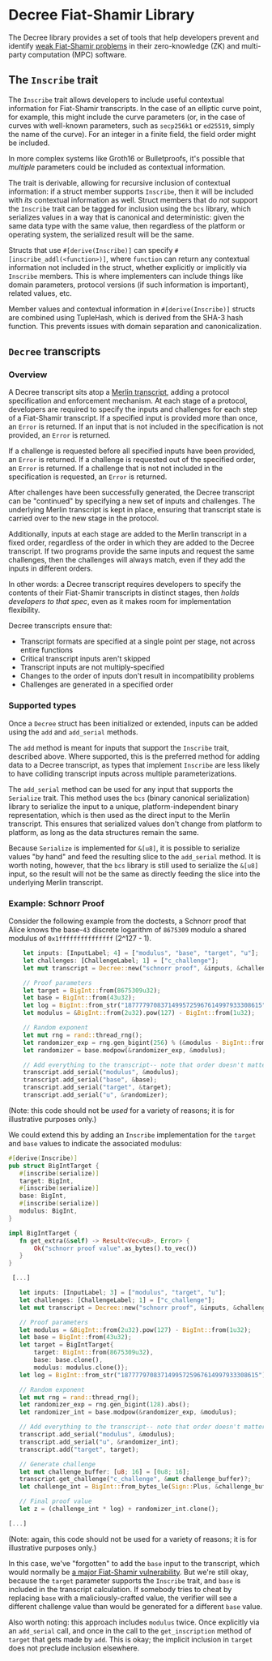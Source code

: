 # Decree Fiat-Shamir Library

The Decree library provides a set of tools that help developers prevent and identify [weak
Fiat-Shamir problems](https://eprint.iacr.org/2023/691) in their zero-knowledge (ZK) and
multi-party computation (MPC) software.

## The `Inscribe` trait

The `Inscribe` trait allows developers to include useful contextual information for Fiat-Shamir
transcripts.  In the case of an elliptic curve point, for example, this might include the curve
parameters (or, in the case of curves with well-known parameters, such as `secp256k1` or
`ed25519`, simply the name of the curve). For an integer in a finite field, the field order might
be included.

In more complex systems like Groth16 or Bulletproofs, it's possible that _multiple_ parameters
could be included as contextual information.

The trait is derivable, allowing for recursive inclusion of contextual information: if a struct
member supports `Inscribe`, then it will be included with _its_ contextual information as well.
Struct members that do _not_ support the `Inscribe` trait can be tagged for inclusion using
the `bcs` library, which serializes values in a way that is canonical and deterministic: given the
same data type with the same value, then regardless of the platform or operating system, the
serialized result will be the same.

Structs that use `#[derive(Inscribe)]` can specify `#[inscribe_addl(<function>)]`, where
`function` can return any contextual information not included in the struct, whether explicitly
or implicitly via `Inscribe` members. This is where implementers can include things like domain
parameters, protocol versions (if such information is important), related values, etc.

Member values and contextual information in `#[derive(Inscribe)]` structs are combined using
TupleHash, which is derived from the SHA-3 hash function. This prevents issues with domain
separation and canonicalization.

## `Decree` transcripts

### Overview

A Decree transcript sits atop a [Merlin transcript](https://github.com/zkcrypto/merlin), adding
a protocol specification and enforcement mechanism. At each stage of a protocol, developers
are required to specify the inputs and challenges for each step of a Fiat-Shamir transcript. If a
specified input is provided more than once, an `Error` is returned. If an input that is not
included in the specification is not provided, an `Error` is returned.

If a challenge is requested before all specified inputs have been provided, an `Error` is returned.
If a challenge is requested out of the specified order, an `Error` is returned. If a challenge that
is not not included in the specification is requested, an `Error` is returned.

After challenges have been successfully generated, the Decree transcript can be "continued" by
specifying a new set of inputs and challenges. The underlying Merlin transcript is kept in place,
ensuring that transcript state is carried over to the new stage in the protocol.

Additionally, inputs at each stage are added to the Merlin transcript in a fixed order, regardless
of the order in which they are added to the Decree transcript. If two programs provide the same
inputs and request the same challenges, then the challenges will always match, even if they add
the inputs in different orders.

In other words: a Decree transcript requires developers to specify the contents of their
Fiat-Shamir transcripts in distinct stages, then _holds developers to that spec_, even as it
makes room for implementation flexibility.

Decree transcripts ensure that:

  - Transcript formats are specified at a single point per stage, not across entire functions
  - Critical transcript inputs aren't skipped
  - Transcript inputs are not multiply-specified
  - Changes to the order of inputs don't result in incompatibility problems
  - Challenges are generated in a specified order


### Supported types

Once a `Decree` struct has been initialized or extended, inputs can be added using the `add` and
`add_serial` methods.

The `add` method is meant for inputs that support the `Inscribe` trait, described above. Where
supported, this is the preferred method for adding data to a Decree transcript, as types that
implement `Inscribe` are less likely to have colliding transcript inputs across multiple
parameterizations.

The `add_serial` method can be used for any input that supports the `Serialize` trait. This
method uses the `bcs` (binary canonical serialization) library to serialize the input to a unique,
platform-independent binary representation, which is then used as the direct input to the Merlin
transcript. This ensures that serialized values don't change from platform to platform, as long
as the data structures remain the same.

Because `Serialize` is implemented for `&[u8]`, it is possible to serialize values "by hand" and
feed the resulting slice to the `add_serial` method. It is worth noting, however, that the
`bcs` library is still used to serialize the `&[u8]` input, so the result will not be the same
as directly feeding the slice into the underlying Merlin transcript.

### Example: Schnorr Proof

Consider the following example from the doctests, a Schnorr proof that Alice knows the base-`43`
discrete logarithm of `8675309` modulo a shared modulus of `0x1fffffffffffffff` (2^127 - 1).

```rs
    let inputs: [InputLabel; 4] = ["modulus", "base", "target", "u"];
    let challenges: [ChallengeLabel; 1] = ["c_challenge"];
    let mut transcript = Decree::new("schnorr proof", &inputs, &challenges)?;

    // Proof parameters
    let target = BigInt::from(8675309u32);
    let base = BigInt::from(43u32);
    let log = BigInt::from_str("18777797083714995725967614997933308615").unwrap();
    let modulus = &BigInt::from(2u32).pow(127) - BigInt::from(1u32);

    // Random exponent
    let mut rng = rand::thread_rng();
    let randomizer_exp = rng.gen_bigint(256) % (&modulus - BigInt::from(1u32));
    let randomizer = base.modpow(&randomizer_exp, &modulus);

    // Add everything to the transcript-- note that order doesn't matter!
    transcript.add_serial("modulus", &modulus);
    transcript.add_serial("base", &base);
    transcript.add_serial("target", &target);
    transcript.add_serial("u", &randomizer);
```

(Note: this code should not be _used_ for a variety of reasons; it is for illustrative purposes
only.)

We could extend this by adding an `Inscribe` implementation for the `target` and `base` values to
indicate the associated modulus:

```rs
#[derive(Inscribe)]
pub struct BigIntTarget {
   #[inscribe(serialize)]
   target: BigInt,
   #[inscribe(serialize)]
   base: BigInt,
   #[inscribe(serialize)]
   modulus: BigInt,
}

impl BigIntTarget {
   fn get_extra(&self) -> Result<Vec<u8>, Error> {
       Ok("schnorr proof value".as_bytes().to_vec())
   }
}

 [...]

   let inputs: [InputLabel; 3] = ["modulus", "target", "u"];
   let challenges: [ChallengeLabel; 1] = ["c_challenge"];
   let mut transcript = Decree::new("schnorr proof", &inputs, &challenges)?;

   // Proof parameters
   let modulus = &BigInt::from(2u32).pow(127) - BigInt::from(1u32);
   let base = BigInt::from(43u32);
   let target = BigIntTarget{
       target: BigInt::from(8675309u32),
       base: base.clone(),
       modulus: modulus.clone()};
   let log = BigInt::from_str("18777797083714995725967614997933308615").unwrap();

   // Random exponent
   let mut rng = rand::thread_rng();
   let randomizer_exp = rng.gen_bigint(128).abs();
   let randomizer_int = base.modpow(&randomizer_exp, &modulus);

   // Add everything to the transcript-- note that order doesn't matter!
   transcript.add_serial("modulus", &modulus);
   transcript.add_serial("u", &randomizer_int);
   transcript.add("target", target);

   // Generate challenge
   let mut challenge_buffer: [u8; 16] = [0u8; 16];
   transcript.get_challenge("c_challenge", &mut challenge_buffer)?;
   let challenge_int = BigInt::from_bytes_le(Sign::Plus, &challenge_buffer);

   // Final proof value
   let z = (challenge_int * log) + randomizer_int.clone();

[...]

```

(Note: again, this code should not be used for a variety of reasons; it is for illustrative
purposes only.)

In this case, we've "forgotten" to add the `base` input to the transcript, which would normally be
[a major Fiat-Shamir vulnerability](). But we're still okay, because the `target` parameter supports
the `Inscribe` trait, and `base` is included in the transcript calculation.  If somebody tries to
cheat by replacing `base` with a maliciously-crafted value, the verifier will see a different
challenge value than would be generated for a different `base` value.

Also worth noting: this approach includes `modulus` twice. Once explicitly via an `add_serial`
call, and once in the call to the `get_inscription` method of `target` that gets made by `add`.
This is okay; the implicit inclusion in `target` does not preclude inclusion elsewhere.
